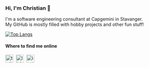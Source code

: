 ### Hi, I'm Christian 👋

I'm a software engineering consultant at Capgemini in Stavanger.<br>
My GitHub is mostly filled with hobby projects and other fun stuff!

[![Top Langs](https://github-readme-stats.vercel.app/api/top-langs/?username=christianfosli&layout=compact)](https://github.com/anuraghazra/github-readme-stats)

#### Where to find me online

[<img src="https://abs.twimg.com/favicons/favicon.ico" height="25" alt="twitter logo"/>](https://twitter.com/christianfosli) 
[<img src="https://user-images.githubusercontent.com/36294671/88458010-136e6780-ce8b-11ea-98de-4e5aafeb30c6.png" height="25" alt="linkedin logo"/>](https://www.linkedin.com/in/christianfosli) 
[<img src="https://user-images.githubusercontent.com/36294671/88458000-fc2f7a00-ce8a-11ea-810a-a3fdbb0e5df3.png" height="25" alt="instagram glyph">](https://www.instagram.com/cfosli/)
